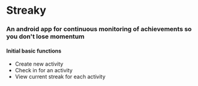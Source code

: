 # Streaky
### An android app for continuous monitoring of achievements so you don't lose momentum

#### Initial basic functions
* Create new activity
* Check in for an activity
* View current streak for each activity
